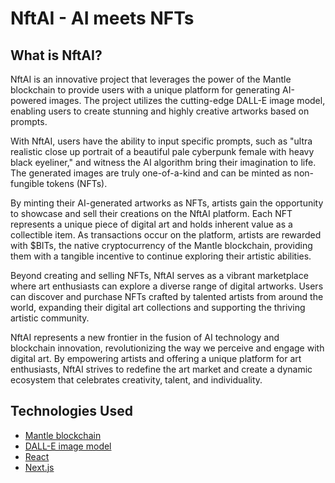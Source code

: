 # NftAI - AI meets NFTs

## What is NftAI?

NftAI is an innovative project that leverages the power of the Mantle blockchain to provide users with a unique platform for generating AI-powered images. The project utilizes the cutting-edge DALL-E image model, enabling users to create stunning and highly creative artworks based on prompts.

With NftAI, users have the ability to input specific prompts, such as "ultra realistic close up portrait of a beautiful pale cyberpunk female with heavy black eyeliner," and witness the AI algorithm bring their imagination to life. The generated images are truly one-of-a-kind and can be minted as non-fungible tokens (NFTs).

By minting their AI-generated artworks as NFTs, artists gain the opportunity to showcase and sell their creations on the NftAI platform. Each NFT represents a unique piece of digital art and holds inherent value as a collectible item. As transactions occur on the platform, artists are rewarded with $BITs, the native cryptocurrency of the Mantle blockchain, providing them with a tangible incentive to continue exploring their artistic abilities.

Beyond creating and selling NFTs, NftAI serves as a vibrant marketplace where art enthusiasts can explore a diverse range of digital artworks. Users can discover and purchase NFTs crafted by talented artists from around the world, expanding their digital art collections and supporting the thriving artistic community.

NftAI represents a new frontier in the fusion of AI technology and blockchain innovation, revolutionizing the way we perceive and engage with digital art. By empowering artists and offering a unique platform for art enthusiasts, NftAI strives to redefine the art market and create a dynamic ecosystem that celebrates creativity, talent, and individuality.

## Technologies Used
- [Mantle blockchain](https://docs.mantle.xyz/network/introducing-mantle/)
- [DALL-E image model](https://openai.com/blog/dall-e/)
- [React](https://reactjs.org/)
- [Next.js](https://nextjs.org/)